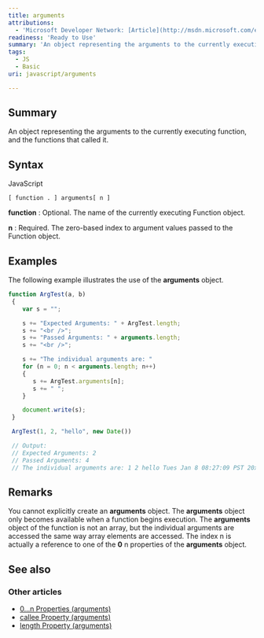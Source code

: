 ```yaml
---
title: arguments
attributions:
  - 'Microsoft Developer Network: [Article](http://msdn.microsoft.com/en-us/library/ie/87dw3w1k(v=vs.94).aspx)'
readiness: 'Ready to Use'
summary: 'An object representing the arguments to the currently executing function, and the functions that called it.'
tags:
  - JS
  - Basic
uri: javascript/arguments

---
```

## Summary

An object representing the arguments to the currently executing function, and the functions that called it.

## Syntax

<span class="language">JavaScript</span>

    [ function . ] arguments[ n ]

**function**
:   Optional. The name of the currently executing Function object.

**n**
:   Required. The zero-based index to argument values passed to the Function object.

## Examples

The following example illustrates the use of the **arguments** object.

``` js
function ArgTest(a, b)
 {
    var s = "";

    s += "Expected Arguments: " + ArgTest.length;
    s += "<br />";
    s += "Passed Arguments: " + arguments.length;
    s += "<br />";

    s += "The individual arguments are: "
    for (n = 0; n < arguments.length; n++)
    {
       s += ArgTest.arguments[n];
       s += " ";
    }

    document.write(s);
 }

 ArgTest(1, 2, "hello", new Date())

 // Output:
 // Expected Arguments: 2
 // Passed Arguments: 4
 // The individual arguments are: 1 2 hello Tues Jan 8 08:27:09 PST 20xx
```

## Remarks

You cannot explicitly create an **arguments** object. The **arguments** object only becomes available when a function begins execution. The **arguments** object of the function is not an array, but the individual arguments are accessed the same way array elements are accessed. The index n is actually a reference to one of the **0** n properties of the **arguments** object.

## See also

### Other articles

-   [0...n Properties (arguments)](/javascript/arguments/0_n_Properties)
-   [callee Property (arguments)](/javascript/arguments/callee)
-   [length Property (arguments)](/javascript/arguments/length)

